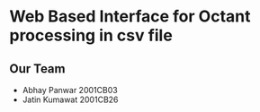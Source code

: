 # Web Based Interface for Octant processing in csv file
## Our Team
- Abhay Panwar 2001CB03
- Jatin Kumawat 2001CB26
